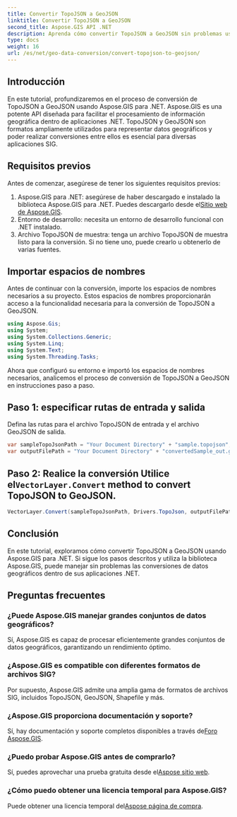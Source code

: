 ```yaml
---
title: Convertir TopoJSON a GeoJSON
linktitle: Convertir TopoJSON a GeoJSON
second_title: Aspose.GIS API .NET
description: Aprenda cómo convertir TopoJSON a GeoJSON sin problemas usando Aspose.GIS para .NET. Siga nuestro tutorial paso a paso para un manejo eficiente de datos geográficos.
type: docs
weight: 16
url: /es/net/geo-data-conversion/convert-topojson-to-geojson/
---
```

## Introducción
En este tutorial, profundizaremos en el proceso de conversión de TopoJSON a GeoJSON usando Aspose.GIS para .NET. Aspose.GIS es una potente API diseñada para facilitar el procesamiento de información geográfica dentro de aplicaciones .NET. TopoJSON y GeoJSON son formatos ampliamente utilizados para representar datos geográficos y poder realizar conversiones entre ellos es esencial para diversas aplicaciones SIG.
## Requisitos previos
Antes de comenzar, asegúrese de tener los siguientes requisitos previos:
1.  Aspose.GIS para .NET: asegúrese de haber descargado e instalado la biblioteca Aspose.GIS para .NET. Puedes descargarlo desde el[Sitio web de Aspose.GIS](https://releases.aspose.com/gis/net/).
2. Entorno de desarrollo: necesita un entorno de desarrollo funcional con .NET instalado.
3. Archivo TopoJSON de muestra: tenga un archivo TopoJSON de muestra listo para la conversión. Si no tiene uno, puede crearlo u obtenerlo de varias fuentes.

## Importar espacios de nombres
Antes de continuar con la conversión, importe los espacios de nombres necesarios a su proyecto. Estos espacios de nombres proporcionarán acceso a la funcionalidad necesaria para la conversión de TopoJSON a GeoJSON.

   ```csharp
using Aspose.Gis;
using System;
using System.Collections.Generic;
using System.Linq;
using System.Text;
using System.Threading.Tasks;
```

Ahora que configuró su entorno e importó los espacios de nombres necesarios, analicemos el proceso de conversión de TopoJSON a GeoJSON en instrucciones paso a paso.
## Paso 1: especificar rutas de entrada y salida

Defina las rutas para el archivo TopoJSON de entrada y el archivo GeoJSON de salida.
```csharp
var sampleTopoJsonPath = "Your Document Directory" + "sample.topojson";
var outputFilePath = "Your Document Directory" + "convertedSample_out.geojson";
```
##  Paso 2: Realice la conversión Utilice el`VectorLayer.Convert` method to convert TopoJSON to GeoJSON.
```csharp
VectorLayer.Convert(sampleTopoJsonPath, Drivers.TopoJson, outputFilePath, Drivers.GeoJson);
```

## Conclusión
En este tutorial, exploramos cómo convertir TopoJSON a GeoJSON usando Aspose.GIS para .NET. Si sigue los pasos descritos y utiliza la biblioteca Aspose.GIS, puede manejar sin problemas las conversiones de datos geográficos dentro de sus aplicaciones .NET.
## Preguntas frecuentes
### ¿Puede Aspose.GIS manejar grandes conjuntos de datos geográficos?
Sí, Aspose.GIS es capaz de procesar eficientemente grandes conjuntos de datos geográficos, garantizando un rendimiento óptimo.
### ¿Aspose.GIS es compatible con diferentes formatos de archivos SIG?
Por supuesto, Aspose.GIS admite una amplia gama de formatos de archivos SIG, incluidos TopoJSON, GeoJSON, Shapefile y más.
### ¿Aspose.GIS proporciona documentación y soporte?
 Sí, hay documentación y soporte completos disponibles a través de[Foro Aspose.GIS](https://forum.aspose.com/c/gis/33).
### ¿Puedo probar Aspose.GIS antes de comprarlo?
 Sí, puedes aprovechar una prueba gratuita desde el[Aspose sitio web](https://releases.aspose.com/).
### ¿Cómo puedo obtener una licencia temporal para Aspose.GIS?
 Puede obtener una licencia temporal del[Aspose página de compra](https://purchase.aspose.com/temporary-license/).